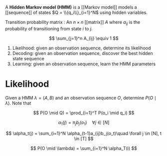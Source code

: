 A **Hidden Markov model (HMM)** is a [[Markov model]] models a [[sequence]] of states $Q = \\{q_i\\}_{i=1}^N$ using hidden variables. 

Transition probability matrix
: An $n \times n$ [[matrix]] $A$ where $a_{ij}$ is the probability of transitioning from state $i$ to $j$.

$$
\sum_{j=1}^n A_{ij} \equiv 1
$$


1. Likelihood: given an observation sequence, determine its likelihood
2. Decoding: given an observation sequence, discover the best hidden state sequence
3. Learning: given an observation sequence, learn the HMM parameters

# Likelihood

Given a HMM $\lambda = (A, B)$ and an observation sequence $O$, determine $P(O \mid \lambda)$. Note that

$$
P(O \mid Q) = \prod_{i=1}^T P(o_i \mid q_i)
$$

$$
\alpha_1 (j) = \pi_j b_j(o_1)\quad \forall j \in [N]
$$

$$
\alpha_t(j) = \sum_{i=1}^N \alpha_{t-1}a_{ij}b_j(o_t)\quad \forall j \in [N], t \in [T]
$$

$$
P(O \mid \lambda) = \sum_{i=1}^N \alpha_T(i)
$$
